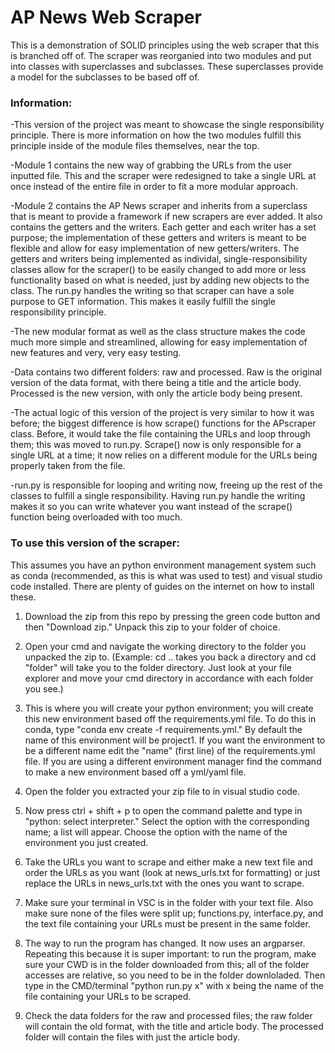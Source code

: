 # AP News Web Scraper
This is a demonstration of SOLID principles using the web scraper that this is branched off of.
The scraper was reorganied into two modules and put into classes with superclasses and subclasses. These superclasses provide a model for the subclasses to be based off of.
### Information:
-This version of the project was meant to showcase the single responsibility principle. There is more information on how the two modules fulfill this principle inside of the module files themselves, near the top.

-Module 1 contains the new way of grabbing the URLs from the user inputted file. This and the scraper were redesigned to take a single URL at once instead of the entire file in order to fit a more modular approach.

-Module 2 contains the AP News scraper and inherits from a superclass that is meant to provide a framework if new scrapers are ever added. It also contains the getters and the writers. Each getter and each writer has a set purpose; the implementation of these getters and writers is meant to be flexible and allow for easy implementation of new getters/writers. The getters and writers being implemented as individal, single-responsibility classes allow for the scraper() to be easily changed to add more or less functionality based on what is needed, just by adding new objects to the class. The run.py handles the writing so that scraper can have a sole purpose to GET information. This makes it easily fulfill the single responsibility principle.

-The new modular format as well as the class structure makes the code much more simple and streamlined, allowing for easy implementation of new features and very, very easy testing.

-Data contains two different folders: raw and processed. Raw is the original version of the data format, with there being a title and the article body. Processed is the new version, with only the article body being present.

-The actual logic of this version of the project is very similar to how it was before; the biggest difference is how scrape() functions for the APscraper class. Before, it would take the file containing the URLs and loop through them; this was moved to run.py. Scrape() now is only responsible for a single URL at a time; it now relies on a different module for the URLs being properly taken from the file. 

-run.py is responsible for looping and writing now, freeing up the rest of the classes to fulfill a single responsibility. Having run.py handle the writing makes it so you can write whatever you want instead of the scrape() function being overloaded with too much.


### To use this version of the scraper:
This assumes you have an python environment management system such as conda (recommended, as this is what was used to test) and visual studio code installed. There are plenty of guides on the internet on how to install these.

1. Download the zip from this repo by pressing the green code button and then "Download zip." Unpack this zip to your folder of choice.

2. Open your cmd and navigate the working directory to the folder you unpacked the zip to. (Example: cd .. takes you back a directory and cd "folder" will take you to the folder directory. Just look at your file explorer and move your cmd directory in accordance with each folder you see.)

3. This is where you will create your python environment; you will create this new environment based off the requirements.yml file. To do this in conda, type "conda env create -f requirements.yml." By default the name of this environment will be project1. If you want the environment to be a different name edit the "name" (first line) of the requirements.yml file. If you are using a different environment manager find the command to make a new environment based off a yml/yaml file.

4. Open the folder you extracted your zip file to in visual studio code.

5. Now press ctrl + shift + p to open the command palette and type in "python: select interpreter." Select the option with the corresponding name; a list will appear. Choose the option with the name of the environment you just created.

6. Take the URLs you want to scrape and either make a new text file and order the URLs as you want (look at news_urls.txt for formatting) or just replace the URLs in news_urls.txt with the ones you want to scrape.

7. Make sure your terminal in VSC is in the folder with your text file. Also make sure none of the files were split up; functions.py, interface.py, and the text file containing your URLs must be present in the same folder.

8. The way to run the program has changed. It now uses an argparser. Repeating this because it is super important: to run the program, make sure your CWD is in the folder downloaded from this; all of the folder accesses are relative, so you need to be in the folder downloladed. Then type in the CMD/terminal "python run.py x" with x being the name of the file containing your URLs to be scraped.

9. Check the data folders for the raw and processed files; the raw folder will contain the old format, with the title and article body. The processed folder will contain the files with just the article body.
